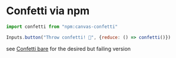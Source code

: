 # Confetti via npm

```js echo
import confetti from "npm:canvas-confetti"
```

```js
Inputs.button("Throw confetti! 🎉", {reduce: () => confetti()})
```

see [Confetti bare](./confetti_node_local) for the desired but failing version
